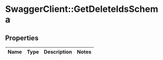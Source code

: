 # SwaggerClient::GetDeleteIdsSchema

## Properties
Name | Type | Description | Notes
------------ | ------------- | ------------- | -------------

